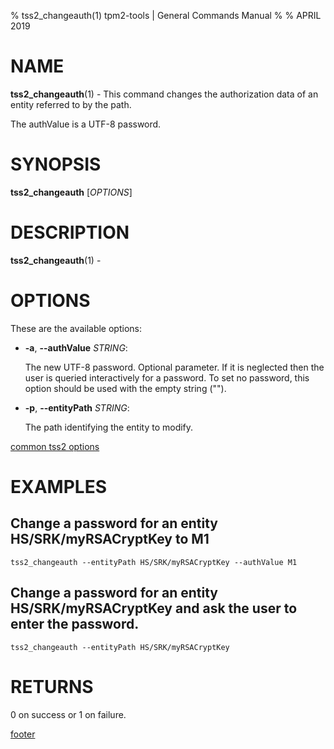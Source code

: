 % tss2_changeauth(1) tpm2-tools | General Commands Manual
%
% APRIL 2019

# NAME

**tss2_changeauth**(1) - This command changes the authorization data of an entity referred to by the path.

The authValue is a UTF-8 password.

# SYNOPSIS

**tss2_changeauth** [*OPTIONS*]

# DESCRIPTION

**tss2_changeauth**(1) -

# OPTIONS

These are the available options:

  * **-a**, **\--authValue** _STRING_:

    The new UTF-8 password. Optional parameter. If it is neglected then the user
    is queried interactively for a password. To set no password, this option
    should be used with the empty string ("").

  * **-p**, **\--entityPath** _STRING_:

    The path identifying the entity to modify.

[common tss2 options](common/tss2-options.md)

# EXAMPLES

## Change a password for an entity HS/SRK/myRSACryptKey to M1
```
tss2_changeauth --entityPath HS/SRK/myRSACryptKey --authValue M1
```

## Change a password for an entity HS/SRK/myRSACryptKey and ask the user to enter the password.
```
tss2_changeauth --entityPath HS/SRK/myRSACryptKey
```

# RETURNS

0 on success or 1 on failure.

[footer](common/footer.md)
